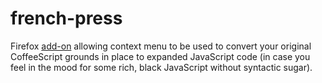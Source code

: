 # french-press

Firefox [add-on](https://addons.mozilla.org/en-US/firefox/addon/french-press/)
allowing context menu to be used to convert your original CoffeeScript grounds
in place to expanded JavaScript code (in case you feel in the mood for some
rich, black JavaScript without syntactic sugar).

